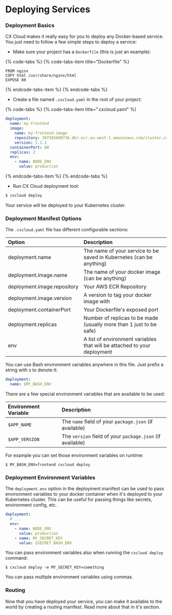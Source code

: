# Deploying Services

### Deployment Basics

CX Cloud makes it really easy for you to deploy any Docker-based service. You just need to follow a few simple steps to deploy a service:

* Make sure your project has a `Dockerfile` \(this is just an example\):

{% code-tabs %}
{% code-tabs-item title="Dockerfile" %}
```text
FROM nginx
COPY html /usr/share/nginx/html
EXPOSE 80
```
{% endcode-tabs-item %}
{% endcode-tabs %}

* Create a file named `.cxcloud.yaml` in the root of your project:

{% code-tabs %}
{% code-tabs-item title=".cxcloud.yaml" %}
```yaml
deployment:
  name: my-frontend
  image:
    name: my-frontend-image
    repository: 307365680736.dkr.ecr.eu-west-1.amazonaws.com/cluster.cxcloud.com
    version: 1.1.1
  containerPort: 80
  replicas: 2
  env:
    - name: NODE_ENV
      value: production

```
{% endcode-tabs-item %}
{% endcode-tabs %}

* Run CX Cloud deployment tool:

```bash
$ cxcloud deploy
```

Your service will be deployed to your Kubernetes cluster.

### Deployment Manifest Options

The `.cxcloud.yaml` file has different configurable sections:

| Option | Description |
| :--- | :--- |
| deployment.name | The name of your service to be saved in Kubernetes \(can be anything\) |
| deployment.image.name | The name of your docker image \(can be anything\) |
| deployment.image.repository | Your AWS ECR Repository |
| deployment.image.version | A version to tag your docker image with |
| deployment.containerPort | Your Dockerfile's exposed port |
| deployment.replicas | Number of replicas to be made \(usually more than 1 just to be safe\) |
| env | A list of environment variables that will be attached to your deployment |

You can use Bash environment variables anywhere in this file. Just prefix a string with `$` to denote it:

```yaml
deployment:
  name: $MY_BASH_ENV
```

There are a few special environment variables that are available to be used:

| Environment Variable | Description |
| :--- | :--- |
| `$APP_NAME` | The `name` field of your `package.json` \(if available\) |
| `$APP_VERSION` | The `version` field of your `package.json` \(if available\) |

For example you can set those environment variables on runtime:

```text
$ MY_BASH_ENV=frontend cxcloud deploy
```

### Deployment Environment Variables

The `deployment.env` option in the deployment manifest can be used to pass environment variables to your docker container when it's deployed to your Kubernetes cluster. This can be useful for passing things like secrets, environment config, etc.

```yaml
deployment:
  # ...
  env:
    - name: NODE_ENV
      value: production
    - name: MY_SECRET_KEY
      value: $SECRET_BASH_ENV
```

You can pass environment variables also when running the `cxcloud deploy` command:

```text
$ cxcloud deploy -e MY_SECRET_KEY=something
```

You can pass multiple environment variables using commas.

### Routing

Now that you have deployed your service, you can make it available to the world by creating a routing manifest. Read more about that in it's section.

